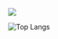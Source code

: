 <img src="https://capsule-render.vercel.app/api?type=waving&color=5793ff&text=Welecome%20to%20GoPro&height=140&fontColor=000000&fontSize=60&animation=fadeIn&fontAlignY=33"/>

![Top Langs](https://github-readme-stats.vercel.app/api/top-langs/?username=anuraghazra&layout=compact)
